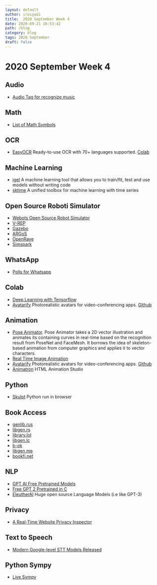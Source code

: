 ```yaml
---
layout: default
author: irosyadi
title:  2020 September Week 4
date: 2020-09-21 16:53:42
path: /blog
category: blog
tags: 2020 September
draft: false
---
```


# 2020 September Week 4

## Audio
- [Audio Tag for recognize music](https://audiotag.info/)

## Math
- [List of Math Symbols](https://mathvault.ca/hub/higher-math/math-symbols/calculus-analysis-symbols/)

## OCR
- [EasyOCR](https://github.com/JaidedAI/EasyOCR) Ready-to-use OCR with 70+ languages supported. [Colab](https://colab.fan/easyocr)

## Machine Learning
- [igel](https://github.com/nidhaloff/igel) A machine learning tool that allows you to train/fit, test and use models without writing code
- [sktime](https://github.com/alan-turing-institute/sktime) A unified toolbox for machine learning with time series 

## Open Source Roboti Simulator
- [Webots Open Source Robot Simulator](https://cyberbotics.com/)
- [V-REP](http://www.v-rep.eu)
- [Gazebo](http://gazebosim.org/) 
- [ARGoS](http://argos-sim.info/)
- [OpenRave](http://openrave.org/)
- [Simspark](http://simspark.sourceforge.net/)

## WhatsApp
- [Polls for Whatsapp](https://polls.fr/)

## Colab
- [Deep Learning with Tensorflow](https://github.com/Rishit-dagli/Deep-Learning-With-TensorFlow)
- [Avatarify](https://colab.research.google.com/github/alievk/avatarify/blob/master/avatarify.ipynb) Photorealistic avatars for video-conferencing apps. [Github](https://github.com/alievk/avatarify)

## Animation
- [Pose Animator](https://github.com/yemount/pose-animator/). Pose Animator takes a 2D vector illustration and animates its containing curves in real-time based on the recognition result from PoseNet and FaceMesh. It borrows the idea of skeleton-based animation from computer graphics and applies it to vector characters.
- [Real Time Image Animation](https://github.com/anandpawara/Real_Time_Image_Animation)
- [Avatarify](https://colab.research.google.com/github/alievk/avatarify/blob/master/avatarify.ipynb) Photorealistic avatars for video-conferencing apps. [Github](https://github.com/alievk/avatarify)
- [Animatron](https://editor.animatron.com/) HTML Animation Studio

## Python
- [Skulpt](https://skulpt.org/) Python run in browser

## Book Access
- [genlib.rus](http://gen.lib.rus.ec)
- [libgen.rs](http://libgen.rs/)
- [library.lol](http://library.lol)
- [libgen.lc](https://libgen.lc)
- [b-ok](https://b-ok.cc)
- [libgen.me](https://libgen.me)
- [bookfi.net](http://en.bookfi.net)

## NLP
- [GPT AI Free Pretrained Models](https://www.booste.io/pretrained-models)
- [Free GPT 2 Pretrained in C](https://bellard.org/nncp/gpt2tc.html)
- [EleutherAI](https://docs.google.com/document/d/1wfCZBd18DMNt6YcC6boPNMd9qzzH3zpHHfKj4dezk0g/edit#) Huge open source Language Models (i.e like GPT-3)

## Privacy
- [A Real-Time Website Privacy Inspector ](https://themarkup.org/blacklight/)

## Text to Speech
- [Modern Google-level STT Models Released](https://habr.com/en/post/519562/)

## Python Sympy
- [Live Sympy](https://live.sympy.org/)